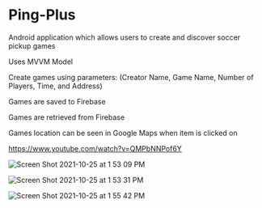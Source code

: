 # Ping-Plus

Android application which allows users to create and discover soccer pickup games

Uses MVVM Model

Create games using parameters: (Creator Name, Game Name, Number of Players, Time, and Address)

Games are saved to Firebase

Games are retrieved from Firebase

Games location can be seen in Google Maps when item is clicked on

https://www.youtube.com/watch?v=QMPbNNPof6Y


![Screen Shot 2021-10-25 at 1 53 09 PM](https://user-images.githubusercontent.com/76723523/138769363-639a869b-829b-48fd-b11e-6314bbce975c.png)

![Screen Shot 2021-10-25 at 1 53 31 PM](https://user-images.githubusercontent.com/76723523/138769421-ec3bc45d-8f73-4b36-8c15-8fcc44060e5a.png)

![Screen Shot 2021-10-25 at 1 55 42 PM](https://user-images.githubusercontent.com/76723523/138769566-4bbf71e7-dab9-45e4-8e03-ce94ff6ccd9a.png)

